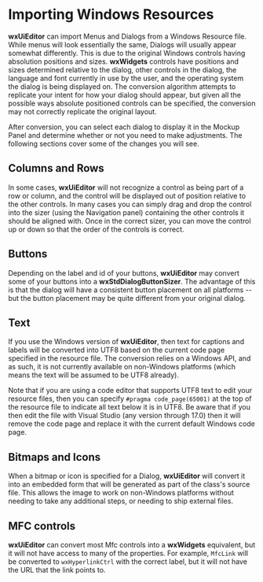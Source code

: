 # Importing Windows Resources

**wxUiEditor** can import Menus and Dialogs from a Windows Resource file. While menus will look essentially the same, Dialogs will usually appear somewhat differently. This is due to the original Windows controls having absolution positions and sizes. **wxWidgets** controls have positions and sizes determined relative to the dialog, other controls in the dialog, the language and font currently in use by the user, and the operating system the dialog is being displayed on. The conversion algorithm attempts to replicate your intent for how your dialog should appear, but given all the possible ways absolute positioned controls can be specified, the conversion may not correctly replicate the original layout.

After conversion, you can select each dialog to display it in the Mockup Panel and determine whether or not you need to make adjustments. The following sections cover some of the changes you will see.

## Columns and Rows

In some cases, **wxUiEditor** will not recognize a control as being part of a row or column, and the control will be displayed out of position relative to the other controls. In many cases you can simply drag and drop the control into the sizer (using the Navigation panel) containing the other controls it should be aligned with. Once in the correct sizer, you can move the control up or down so that the order of the controls is correct.

## Buttons

Depending on the label and id of your buttons, **wxUiEditor** may convert some of your buttons into a **wxStdDialogButtonSizer**. The advantage of this is that the dialog will have a consistent button placement on all platforms -- but the button placement may be quite different from your original dialog.

## Text

If you use the Windows version of **wxUiEditor**, then text for captions and labels will be converted into UTF8 based on the current code page specified in the resource file. The conversion relies on a Windows API, and as such, it is not currently available on non-Windows platforms (which means the text will be assumed to be UTF8 already).

Note that if you are using a code editor that supports UTF8 text to edit your resource files, then you can specify `#pragma code_page(65001)` at the top of the resource file to indicate all text below it is in UTF8. Be aware that if you then edit the file with Visual Studio (any version through 17.0) then it will remove the code page and replace it with the current default Windows code page.

## Bitmaps and Icons

When a bitmap or icon is specified for a Dialog, **wxUiEditor** will convert it into an embedded form that will be generated as part of the class's source file. This allows the image to work on non-Windows platforms without needing to take any additional steps, or needing to ship external files.

## MFC controls

**wxUiEditor** can convert most Mfc controls into a **wxWidgets** equivalent, but it will not have access to many of the properties. For example, `MfcLink` will be converted to `wxHyperlinkCtrl` with the correct label, but it will not have the URL that the link points to.
